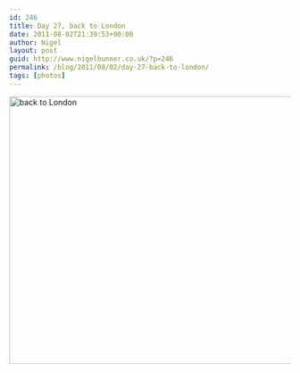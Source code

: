 ```yaml
---
id: 246
title: Day 27, back to London
date: 2011-08-02T21:39:53+00:00
author: Nigel
layout: post
guid: http://www.nigelbunner.co.uk/?p=246
permalink: /blog/2011/08/02/day-27-back-to-london/
tags: [photos]
---
```

[<img src="https://farm7.static.flickr.com/6132/6009796034_e49bcc5bda_z.jpg" width="640" height="480" alt="back to London" />](https://www.flickr.com/photos/icklephotos/6009796034/ "back to London by icle fotos, on Flickr")